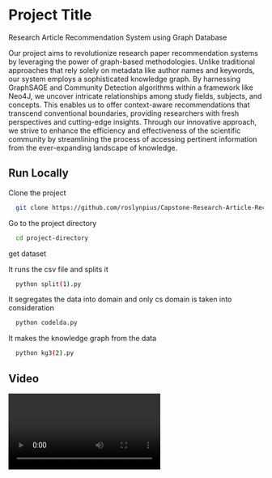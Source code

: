 
# Project Title

Research Article Recommendation System using Graph  Database


Our project aims to revolutionize research paper recommendation systems by leveraging the power of graph-based methodologies. Unlike traditional approaches that rely solely on metadata like author names and keywords, our system employs a sophisticated knowledge graph. By harnessing GraphSAGE and Community Detection algorithms within a framework like Neo4J, we uncover intricate relationships among study fields, subjects, and concepts. This enables us to offer context-aware recommendations that transcend conventional boundaries, providing researchers with fresh perspectives and cutting-edge insights. Through our innovative approach, we strive to enhance the efficiency and effectiveness of the scientific community by streamlining the process of accessing pertinent information from the ever-expanding landscape of knowledge.




## Run Locally

Clone the project

```bash
  git clone https://github.com/roslynpius/Capstone-Research-Article-Recommendation-System.git
```

Go to the project directory

```bash
  cd project-directory
```
get dataset


It runs the csv file and splits it

```bash
  python split(1).py
```
It segregates the data into domain and only cs domain is taken into consideration

```bash
  python codelda.py
```

It makes the knowledge graph from the data

```bash
  python kg3(2).py
```


## Video

![App Screenshot](https://github.com/roslynpius/Capstone-Research-Article-Recommendation-System/blob/main/73_Demo.mp4)

